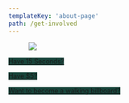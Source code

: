 ```yaml
---
templateKey: 'about-page'
path: /get-involved
---
```

<figure class="image is-16by6">
  <img src="https://battle-for-msu-swim-dive.s3.amazonaws.com/top_3_ways.png">
</figure>

<a style='background-color:rgb(24, 69, 59); font-size: 0.8rem;' href='https://docs.google.com/forms/d/e/1FAIpQLSdV8pc1aYdtizEoHehtdhxFqZAIXZHUz-xz8sbtDeKgxt3h8g/viewform' class="button is-large is-fullwidth is-success is-link">Have 15 Seconds?</a>

<a style='background-color:rgb(24, 69, 59); font-size: 0.8rem;' href='https://www.jotform.com/form/203318217622044?fbclid=IwAR0xKyKwRHsTEgxiC8M_DZAvUfZf6RdiF6lk3qRoMW1pG5OJgVywFXBIWUY' class="button is-large is-fullwidth is-success is-link">Have $5?</a>

<a style='background-color:rgb(24, 69, 59); font-size: 0.8rem;' href='https://form.jotform.com/212655222817151' class="button is-large is-fullwidth is-success is-link">Want to become a walking billboard?</a>

